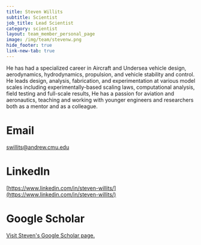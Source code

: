 ```yaml
---
title: Steven Willits
subtitle: Scientist
job_title: Lead Scientist
category: scientist
layout: team_member_personal_page
image: /img/team/stevenw.png
hide_footer: true
link-new-tab: true
---
```


 He has had a specialized career in Aircraft and Undersea vehicle design, aerodynamics, hydrodynamics, propulsion, and vehicle stability and control.  He leads design, analysis, fabrication, and experimentation at various model scales including experimentally-based scaling laws, computational analysis, field testing and full-scale results, He has a passion for aviation and aeronautics, teaching and working with younger engineers and researchers both as a mentor and as a colleague.

# Email #
[swillits@andrew.cmu.edu](swillits@andrew.cmu.edu)

# LinkedIn #
[https://www.linkedin.com/in/steven-willits/](https://www.linkedin.com/in/steven-willits/)

# Google Scholar #
[Visit Steven's Google Scholar page.](https://scholar.google.com/citations?hl=en&view_op=list_works&gmla=AJsN-F7oYzVac55IMukNA_H63cE62lWoAr-M7lYuq2q2nml49uPmnyiZO2osrDFzags2SZe_hK86IPVnNZ-d7Pwy4OejEzE37Q&user=zuS06hEAAAAJ)
